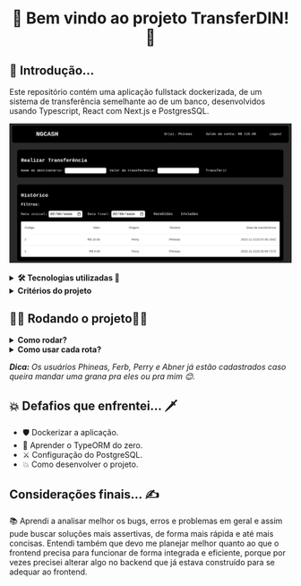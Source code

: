 <h1 align="center">🚀 Bem vindo ao projeto TransferDIN! 🚀</h1>

<h2>🥱 Introdução...</h2>

<p>Este repositório contém uma aplicação fullstack dockerizada, de um sistema de transferência semelhante ao de um banco, desenvolvidos usando Typescript, React com Next.js e PostgresSQL.</p>

![alt text](https://raw.githubusercontent.com/abnerferreiradesousa/app-transferDIN/main/images/app.png)

<details>
<summary><strong> 🛠️ Tecnologias utilizadas 🧰 </strong></summary>

* <p>👉 TypeScript</p>

* <p>👉 PostgresSQL</p>

* <p>👉 Docker</p>

* <p>👉 JsonWebToken</p>

* <p>👉 TypeORM</p>

* <p>👉 Express.js</p>

* <p>👉 Node.js</p>

* <p>👉 Bcrypt</p>

* <p>👉 Next.js</p>

* <p>👉 Redux</p>

* <p>👉 SASS</p>

</details>

<details>
<summary><strong> Critérios do projeto </strong></summary>

## Backend

- ☑️ Qualquer pessoa deverá poder fazer parte da NG. Para isso, basta realizar o cadastro informando *username* e *password*.

- ☑️ Deve-se garantir que cada *username* seja único e composto por, pelo menos, 3 caracteres.

- ☑️ Deve-se garantir que a *password* seja composta por pelo menos 8 caracteres, um número e uma letra maiúscula. Lembre-se que ela deverá ser *hashada* ao ser armazenada no banco.

- ☑️ Durante o processo de cadastro de um novo usuário, sua respectiva conta deverá ser criada automaticamente na tabela **Accounts** com um *balance* de R$ 100,00. É importante ressaltar que caso ocorra algum problema e o usuário não seja criado,  a tabela **Accounts** não deverá ser afetada.

- ☑️ Todo usuário deverá conseguir logar na aplicação informando *username* e *password.* Caso o login seja bem-sucedido, um token JWT (com 24h de validade) deverá ser fornecido.

- ☑️ Todo usuário logado (ou seja, que apresente um token válido) deverá ser capaz de visualizar seu próprio *balance* atual. Um usuário A não pode visualizar o *balance* de um usuário B, por exemplo.

- ☑️ Todo usuário logado (ou seja, que apresente um token válido) deverá ser capaz de realizar um *cash-out* informando o *username* do usuário que sofrerá o *cash-in*), caso apresente *balance* suficiente para isso. Atente-se ao fato de que um usuário não deverá ter a possibilidade de realizar uma transferência para si mesmo.
- ☑️ Toda nova transação bem-sucedida deverá ser registrada na tabela **Transactions**. Em casos de falhas transacionais, a tabela **Transactions** não deverá ser afetada.
- ☑️ Todo usuário logado (ou seja, que apresente um token válido) deverá ser capaz de visualizar as transações financeiras (*cash-out* e *cash-in*) que participou. Caso o usuário não tenha participado de uma determinada transação, ele nunca poderá ter acesso à ela.
- ❌ Todo usuário logado (ou seja, que apresente um token válido) deverá ser capaz de filtrar as transações financeiras que participou por:
    - ❌ Data de realização da transação e/ou
        - ☑️ Transações de *cash-out;*
        - ☑️ Transações de *cash-in.*

## Frontend

- ☑️ Página para realizar o cadastro na NG informando *username* e *password.*
- ☑️ Página para realizar o login informando *username* e *password.*
- ☑️ Com o usuário logado, a página principal deve apresentar:
    - ☑️ *balance* atual do usuário;
    - ☑️ Seção voltada à realização de transferências para outros usuários NG a partir do *username* de quem sofrerá o *cash-in*;
    - ☑️ Tabela com os detalhes de todas as transações que o usuário participou;
    - ❌ Mecanismo para filtrar a tabela por data de transação e
        - ☑️ ou transações do tipo *cash-in*/*cash-out*;
    - ☑️ Botão para realizar o *log-out.*

</details>


<h2>👨‍💻 Rodando o projeto👨‍💻</h2>

<details>
  
<summary><strong>Como rodar?</strong></summary>
  
1. Clone o repositório com o comando:
  - `git clone git@github.com:abnerferreiradesousa/app-transferDIN.git`;
    - Entre na pasta do repositório:
      - `cd app-transferDIN`
2. Inicie a aplicação com o comando:
 - `docker-compose up -d --build`
   - *Obs: Este comando será responsável por criar três cointainers docker: um para container para o banco de dados, o segundo para o backend e o último para o frontend. Estarão rodando nas portas 5432, 3001 e 3000, respectivamente, garanta que essas portas estejam livres para uso.*
3. Depois é só acessar a seguinte URL: http://localhost:3000/
  - Caso queira testar a API via Postman, basta acessar o tópico <i>"Como usar cada rota?".</i>

  
</details>

<details>
  
<summary><strong>Como usar cada rota?</strong></summary>  
</br>
 
[Rotas Documentadas](https://github.com/abnerferreiradesousa/app-transferDIN/blob/main/NGCASH_API.md)
      
</details>

<i><strong>Dica:</strong> Os usuários Phineas, Ferb, Perry e Abner já estão cadastrados caso queira mandar uma grana pra eles ou pra mim 😊.</i>

<h2>💥 Defafios que enfrentei... 🗡️</h2> 

* 🛡️ Dockerizar a aplicação.
* 🥊 Aprender o TypeORM do zero.
* ⚔️ Configuração do PostgreSQL.
* 💥 Como desenvolver o projeto.

<h2>Considerações finais... ✍️</h2>

<p>
 📚 Aprendi a analisar melhor os bugs, erros e problemas em geral e assim pude buscar soluções mais assertivas, de forma mais rápida e até mais concisas.
  Entendi também que devo me planejar melhor quanto ao que o frontend precisa para funcionar de forma integrada e eficiente, porque por vezes precisei alterar algo no backend que já estava construído para se adequar ao frontend.
</p>

